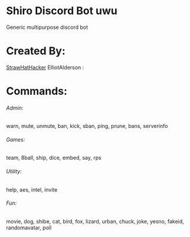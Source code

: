 # Shiro Discord Bot uwu
Generic multipurpose discord bot

# Created By:
[StrawHatHacker](https://github.com/StrawHatHacker)
ElliotAlderson :

# Commands:
###### Admin:
warn, mute, unmute, ban, kick, sban, ping, prune, bans, serverinfo
###### Games:
team, 8ball, ship, dice, embed, say, rps
###### Utility:
help, aes, intel, invite
###### Fun:
movie, dog, shibe, cat, bird, fox, lizard, urban, chuck, joke, yesno, fakeid, randomavatar, poll
